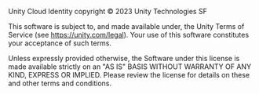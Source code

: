 Unity Cloud Identity copyright © 2023 Unity Technologies SF

This software is subject to, and made available under, the Unity Terms of Service (see https://unity.com/legal). Your use of this software constitutes your acceptance of such terms.

Unless expressly provided otherwise, the Software under this license is made available strictly on an "AS IS" BASIS WITHOUT WARRANTY OF ANY KIND, EXPRESS OR IMPLIED. Please review the license for details on these and other terms and conditions.
